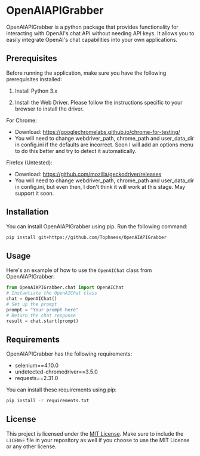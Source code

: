 # OpenAIAPIGrabber
OpenAIAPIGrabber is a python package that provides functionality for interacting with OpenAI's chat API without needing API keys. It allows you to easily integrate OpenAI's chat capabilities into your own applications.

## Prerequisites

Before running the application, make sure you have the following prerequisites installed:

1. Install Python 3.x

2. Install the Web Driver. Please follow the instructions specific to your browser to install the driver.

For Chrome:
- Download: https://googlechromelabs.github.io/chrome-for-testing/
- You will need to change webdriver_path, chrome_path and user_data_dir in config.ini if the defaults are incorrect. Soon I will add an options menu to do this better and try to detect it automatically.

Firefox (Untested):
- Download: https://github.com/mozilla/geckodriver/releases
- You will need to change webdriver_path, chrome_path and user_data_dir in config.ini, but even then, I don't think it will work at this stage. May support it soon.

## Installation
You can install OpenAIAPIGrabber using pip. Run the following command:
```bash
pip install git+https://github.com/Tophness/OpenAIAPIGrabber
```
## Usage
Here's an example of how to use the `OpenAIChat` class from OpenAIAPIGrabber:
```python
from OpenAIAPIGrabber.chat import OpenAIChat
# Instantiate the OpenAIChat class
chat = OpenAIChat()
# Set up the prompt
prompt = "Your prompt here"
# Return the chat response
result = chat.start(prompt)
```
## Requirements
OpenAIAPIGrabber has the following requirements:
- selenium==4.10.0
- undetected-chromedriver==3.5.0
- requests==2.31.0

You can install these requirements using pip:
```bash
pip install -r requirements.txt
```

## License
This project is licensed under the [MIT License](LICENSE).
Make sure to include the `LICENSE` file in your repository as well if you choose to use the MIT License or any other license.
